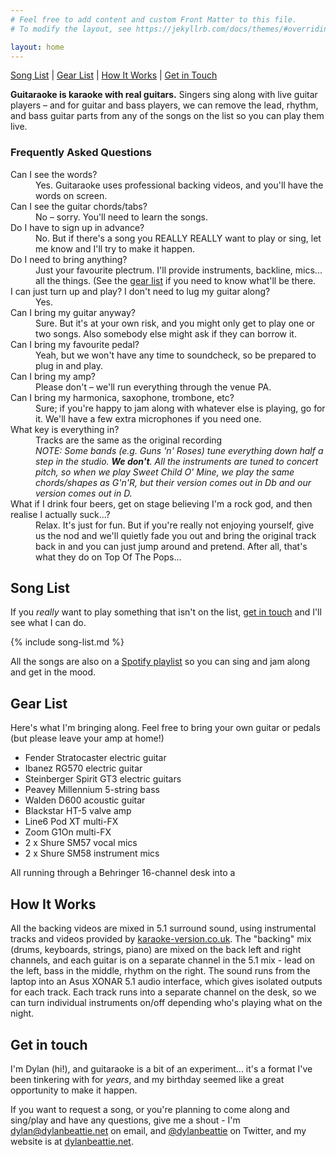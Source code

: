 ```yaml
---
# Feel free to add content and custom Front Matter to this file.
# To modify the layout, see https://jekyllrb.com/docs/themes/#overriding-theme-defaults

layout: home
---
```


<nav>
<a href="#song-list">Song List</a>
|
<a href="#gear-list">Gear List</a>
|
<a href="#how-it-works">How It Works</a>
|
<a href="#get-in-touch">Get in Touch</a>
</nav>
<p><strong>Guitaraoke is karaoke with real guitars.</strong> Singers sing along with live guitar players – and for guitar and bass players, we can remove the lead, rhythm, and bass guitar parts from any of the songs on the list so you can play them live.</p>

### Frequently Asked Questions

<dl>
    <dt>Can I see the words?</dt>
    <dd>Yes. Guitaraoke uses professional backing videos, and you'll have the words on screen.</dd>
    <dt>Can I see the guitar chords/tabs?</dt>
    <dd>No – sorry. You'll need to learn the songs.</dd>
    <dt>Do I have to sign up in advance?</dt>
    <dd>No. But if there's a song you REALLY REALLY want to play or sing, let me know and I'll try to make it happen.</dd>
    <dt>Do I need to bring anything?</dt>
    <dd>Just your favourite plectrum. I'll provide instruments, backline, mics... all the things. (See the <a href="#gear-list">gear list</a> if you need to know what'll be there.</dd>
    <dt>I can just turn up and play? I don't need to lug my guitar along?</dt>
    <dd>Yes.</dd>
    <dt>Can I bring my guitar anyway?</dt>
    <dd>Sure. But it's at your own risk, and you might only get to play one or two songs. Also somebody else might ask if they can borrow it.</dd>
    <dt>Can I bring my favourite pedal?</dt>
    <dd>Yeah, but we won't have any time to soundcheck, so be prepared to plug in and play.</dd>
    <dt>Can I bring my amp?</dt>
    <dd>Please don't – we'll run everything through the venue PA.</dd>
    <dt>Can I bring my harmonica, saxophone, trombone, etc?</dt>
    <dd>Sure; if you're happy to jam along with whatever else is playing, go for it. We'll have a few extra microphones if you need one.</dd>
    <dt>What key is everything in?</dt>
    <dd>Tracks are the same as the original recording</dd>
    <dd><em>NOTE: Some bands (e.g. Guns 'n' Roses) tune everything down half a step in the studio. <strong>We don't</strong>. All the instruments are tuned to concert pitch, so when we play Sweet Child O' Mine, we play the same chords/shapes as G'n'R, but their version comes out in Db and our version comes out in D.</em></dd>
    <dt>What if I drink four beers, get on stage believing I'm a rock god, and then realise I actually suck...?</dt>
    <dd>Relax. It's just for fun. But if you're really not enjoying yourself, give us the nod and we'll quietly fade you out and bring the original track back in and you can just jump around and pretend. After all, that's what they do on Top Of The Pops...</dd>
</dl>

## Song List

If you _really_ want to play something that isn't on the list, [get in touch](#get-in-touch) and I'll see what I can do.

{% include song-list.md %}

All the songs are also on a [Spotify playlist](https://open.spotify.com/playlist/0qIr80VVG38TWuQzs1Api6?si=b6b8a77fdfcf4ebe) so you can sing and jam along and get in the mood.

## Gear List

Here's what I'm bringing along. Feel free to bring your own guitar or pedals (but please leave your amp at home!)

- Fender Stratocaster electric guitar
- Ibanez RG570 electric guitar
- Steinberger Spirit GT3 electric guitars
- Peavey Millennium 5-string bass
- Walden D600 acoustic guitar
- Blackstar HT-5 valve amp
- Line6 Pod XT multi-FX
- Zoom G1On multi-FX
- 2 x Shure SM57 vocal mics
- 2 x Shure SM58 instrument mics

All running through a Behringer 16-channel desk into a 

## How It Works

All the backing videos are mixed in 5.1 surround sound, using instrumental tracks and videos provided by [karaoke-version.co.uk](https://www.karaoke-version.co.uk/). The "backing" mix (drums, keyboards, strings, piano) are mixed on the back left and right channels, and each guitar is on a separate channel in the 5.1 mix - lead on the left, bass in the middle, rhythm on the right. The sound runs from the laptop into an Asus XONAR 5.1 audio interface, which gives isolated outputs for each track. Each track runs into a separate channel on the desk, so we can turn individual instruments on/off depending who's playing what on the night.

## Get in touch

I'm Dylan (hi!), and guitaraoke is a bit of an experiment... it's a format I've been tinkering with for _years_, and my birthday seemed like a great opportunity to make it happen.

If you want to request a song, or you're planning to come along and sing/play and have any questions, give me a shout - I'm [dylan@dylanbeattie.net](mailto:dylan@dylanbeattie.net) on email,
and [@dylanbeattie](https://twitter.com/dylanbeattie) on Twitter, and my website is at [dylanbeattie.net](https://dylanbeattie.net/).

